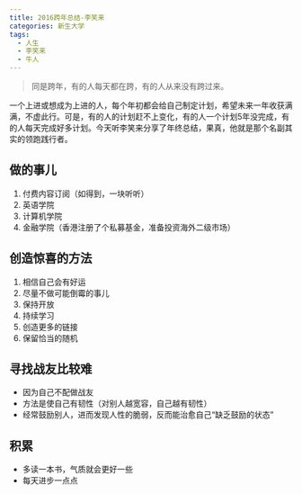 ```yaml
---
title: 2016跨年总结-李笑来
categories: 新生大学
tags:
  - 人生
  - 李笑来
  - 牛人
---
```

<blockquote class="blockquote-center">同是跨年，有的人每天都在跨，有的人从来没有跨过来。</blockquote>

<!--more-->

一个上进或想成为上进的人，每个年初都会给自己制定计划，希望未来一年收获满满，不虚此行。可是，有的人的计划赶不上变化，有的人一个计划5年没完成，有的人每天完成好多计划。今天听李笑来分享了年终总结，果真，他就是那个名副其实的领跑践行者。

## 做的事儿

1. 付费内容订阅（如得到，一块听听）
2. 英语学院
3. 计算机学院
4. 金融学院（香港注册了个私募基金，准备投资海外二级市场）

## 创造惊喜的方法

1. 相信自己会有好运
2. 尽量不做可能倒霉的事儿
3. 保持开放
4. 持续学习
5. 创造更多的链接
6. 保留恰当的随机

## 寻找战友比较难

- 因为自己不配做战友
- 方法是使自己有韧性（对别人越宽容，自己越有韧性）
- 经常鼓励别人，进而发现人性的脆弱，反而能治愈自己“缺乏鼓励的状态”

## 积累

- 多读一本书，气质就会更好一些
- 每天进步一点点
